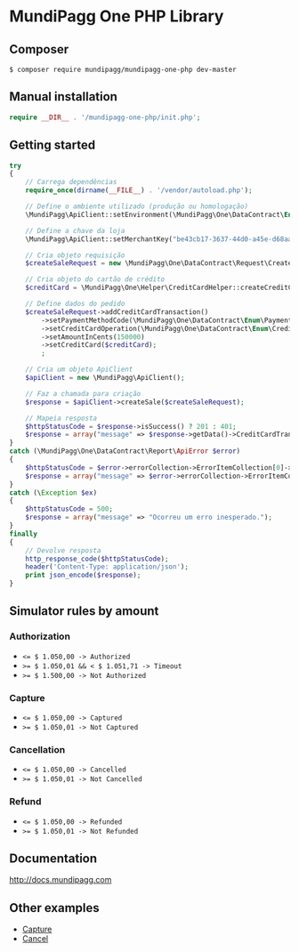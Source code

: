 # MundiPagg One PHP Library

## Composer

    $ composer require mundipagg/mundipagg-one-php dev-master

## Manual installation

```php
require __DIR__ . '/mundipagg-one-php/init.php';
```

## Getting started

```php
try
{
    // Carrega dependências
    require_once(dirname(__FILE__) . '/vendor/autoload.php');

    // Define o ambiente utilizado (produção ou homologação)
    \MundiPagg\ApiClient::setEnvironment(\MundiPagg\One\DataContract\Enum\ApiEnvironmentEnum::STAGING);

    // Define a chave da loja
    \MundiPagg\ApiClient::setMerchantKey("be43cb17-3637-44d0-a45e-d68aaee29f47");

    // Cria objeto requisição
    $createSaleRequest = new \MundiPagg\One\DataContract\Request\CreateSaleRequest();

    // Cria objeto do cartão de crédito
    $creditCard = \MundiPagg\One\Helper\CreditCardHelper::createCreditCard("5555 4444 3333 2222", "MUNDIPAGG", "12/2030", "999");

    // Define dados do pedido
    $createSaleRequest->addCreditCardTransaction()
        ->setPaymentMethodCode(\MundiPagg\One\DataContract\Enum\PaymentMethodEnum::SIMULATOR)
        ->setCreditCardOperation(\MundiPagg\One\DataContract\Enum\CreditCardOperationEnum::AUTH_AND_CAPTURE)
        ->setAmountInCents(150000)
        ->setCreditCard($creditCard);
        ;

    // Cria um objeto ApiClient
    $apiClient = new \MundiPagg\ApiClient();

    // Faz a chamada para criação
    $response = $apiClient->createSale($createSaleRequest);

    // Mapeia resposta
    $httpStatusCode = $response->isSuccess() ? 201 : 401;
    $response = array("message" => $response->getData()->CreditCardTransactionResultCollection[0]->AcquirerMessage);
}
catch (\MundiPagg\One\DataContract\Report\ApiError $error)
{
    $httpStatusCode = $error->errorCollection->ErrorItemCollection[0]->ErrorCode;
    $response = array("message" => $error->errorCollection->ErrorItemCollection[0]->Description);
}
catch (\Exception $ex)
{
    $httpStatusCode = 500;
    $response = array("message" => "Ocorreu um erro inesperado.");
}
finally
{
    // Devolve resposta
    http_response_code($httpStatusCode);
    header('Content-Type: application/json');
    print json_encode($response);
}
```

## Simulator rules by amount

### Authorization

* `<= $ 1.050,00 -> Authorized`
* `>= $ 1.050,01 && < $ 1.051,71 -> Timeout`
* `>= $ 1.500,00 -> Not Authorized`
 
### Capture

* `<= $ 1.050,00 -> Captured`
* `>= $ 1.050,01 -> Not Captured`
 
### Cancellation

* `<= $ 1.050,00 -> Cancelled`
* `>= $ 1.050,01 -> Not Cancelled`
 
### Refund
* `<= $ 1.050,00 -> Refunded`
* `>= $ 1.050,01 -> Not Refunded`

## Documentation

  http://docs.mundipagg.com
  
## Other examples

* [Capture](https://github.com/mundipagg/mundipagg-one-php/wiki/Capture-method)
* [Cancel](https://github.com/mundipagg/mundipagg-one-php/wiki/Cancel-method)
